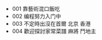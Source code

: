 - 001 靠藝術混口飯吃
- 002 编程努力入门中
- 003 不定時出沒在首爾 北京 香港
- 004 歡迎探討家常菜譜 麻將 鬥地主

<!---
hi-jingxian/hi-jingxian is a ✨ special ✨ repository because its `README.md` (this file) appears on your GitHub profile.
You can click the Preview link to take a look at your changes.
--->
